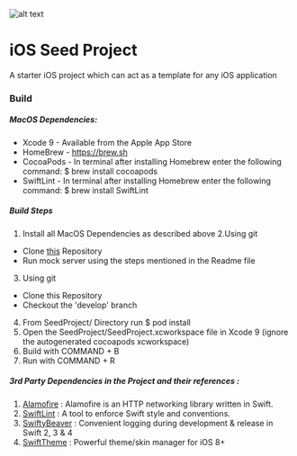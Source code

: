![alt text](https://www.iconspng.com/uploads/new-life-a-germinating-seed/new-life-a-germinating-seed.png)

# iOS Seed Project
A starter iOS project which can act as a template for any iOS application


### Build


##### MacOS Dependencies:
* Xcode 9 - Available from the Apple App Store
* HomeBrew - https://brew.sh
* CocoaPods - In terminal after installing Homebrew enter the following command: $ brew install cocoapods
* SwiftLint - In terminal after installing Homebrew enter the following command: $ brew install SwiftLint

##### Build Steps

1. Install all MacOS Dependencies as described above
2.Using git
- Clone  [this](https://bitbucket.org/intimetec/mock-server/) Repository
- Run mock server using the steps mentioned in the Readme file
3. Using git
- Clone this Repository
- Checkout the 'develop' branch
4. From SeedProject/ Directory run $ pod install
5. Open the SeedProject/SeedProject.xcworkspace file in Xcode 9 (ignore the autogenerated cocoapods xcworkspace)
6. Build with COMMAND + B
7. Run with COMMAND + R



##### 3rd Party Dependencies in the Project and their references :

1. [Alamofire](https://github.com/Alamofire/Alamofire) : Alamofire is an HTTP networking library written in Swift.
2. [SwiftLint](https://github.com/realm/SwiftLint) : A tool to enforce Swift style and conventions.
3. [SwiftyBeaver](https://github.com/SwiftyBeaver/SwiftyBeaver) : Convenient logging during development & release in Swift 2, 3 & 4
4. [SwiftTheme](https://github.com/jiecao-fm/SwiftTheme) :  Powerful theme/skin manager for iOS 8+ 

